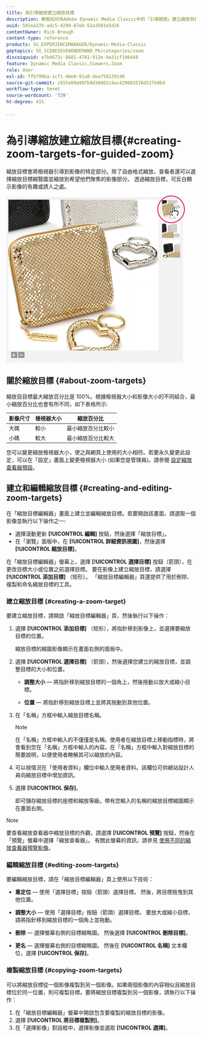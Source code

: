 ```yaml
---
title: 為引導縮放建立縮放目標
description: 瞭解如何為Adobe Dynamic Media Classic中的「引導縮放」建立縮放目標。
uuid: 501ea37b-adc5-4290-87eb-52a3501e5d26
contentOwner: Rick Brough
content-type: reference
products: SG_EXPERIENCEMANAGER/Dynamic-Media-Classic
geptopics: SG_SCENESEVENONDEMAND_PK/categories/zoom
discoiquuid: e7b4673c-8681-4741-912e-9a31cf106449
feature: Dynamic Media Classic,Viewers,Zoom
role: User
exl-id: ffb799ba-1cf1-48e0-91a8-dea758139140
source-git-commit: cb55e09a997b9d36002c4ac429603576d52fb8bd
workflow-type: tm+mt
source-wordcount: '729'
ht-degree: 41%

---
```


# 為引導縮放建立縮放目標{#creating-zoom-targets-for-guided-zoom}

縮放目標會將檢視器引導到影像的特定部分。除了自由格式縮放，查看者還可以選擇縮放目標縮覽圖並縮放到希望他們聚焦的影像部分。 透過縮放目標，可反白顯示影像的有趣或誘人之處。

![為引導縮放建立縮放目標](/help/assets/zo_guided_zoom.png)

## 關於縮放目標 {#about-zoom-targets}

縮放目目標最大縮放百分比是 100%。根據檢視器大小和影像大小的不同組合，最小縮放百分比也會有所不同，如下表格所示:

| 影像尺寸 | 檢視器大小 | 縮放百分比 |
| --- | --- | --- |
| 大碼 | 較小 | 最小縮放百分比較小 |
| 小碼 | 較大 | 最小縮放百分比較大 |

您可以變更縮放檢視器大小，使之與網頁上使用的大小相符。若要永久變更此設定，可以在「設定」畫面上變更檢視器大小 (如果您是管理員)。請參閱 [設定縮放查看器預設](setting-zoom-viewer-presets.md#setting_up_zoom_viewer_presets)。

## 建立和編輯縮放目標 {#creating-and-editing-zoom-targets}

在「縮放目標編輯器」畫面上建立並編輯縮放目標。若要開啟該畫面，請選取一個影像並執行以下操作之一:

* 選擇滾動更新 **[!UICONTROL 編輯]** 按鈕，然後選擇「縮放目標」。
* 在「瀏覽」面板中，在 **[!UICONTROL 詳細資訊視圖]**，然後選擇 **[!UICONTROL 縮放目標]**。

在「縮放目標編輯器」螢幕上，選擇 **[!UICONTROL 選擇目標]** 按鈕（箭頭），在更改目標大小或位置之前選擇目標。 要在影像上建立縮放目標，請選擇 **[!UICONTROL 添加目標]** （矩形）。 「縮放目標編輯器」頁還提供了用於刪除、複製和命名縮放目標的工具。

### 建立縮放目標 {#creating-a-zoom-target}

要建立縮放目標，請開啟「縮放目標編輯器」頁，然後執行以下操作：

1. 選擇 **[!UICONTROL 添加目標]** （矩形），將指針移到影像上，並選擇要縮放目標的位置。

   縮放目標的縮圖影像顯示在畫面右側的面板中。

1. 選擇 **[!UICONTROL 選擇目標]** （箭頭），然後選擇您建立的縮放目標，並調整目標的大小和位置。

   * **調整大小**  — 將指針移到縮放目標的一個角上，然後拖動以放大或縮小目標。

   * **位置**  — 將指針移到縮放目標上並將其拖動到其他位置。

1. 在「名稱」方框中輸入縮放目標名稱。

   >[!NOTE]
   >
   >在「名稱」方框中輸入的不僅僅是名稱。使用者在縮放目標上移動指標時，將會看到您在「名稱」方框中輸入的內容。在「名稱」方框中輸入對縮放目標的簡要說明，以便使用者瞭解其可以縮放的內容。

1. 可以視情況在「使用者資料」欄位中輸入使用者資料。該欄位可供網站設計人員向縮放目標中增加資訊。
1. 選擇 **[!UICONTROL 保存]**。

   即可儲存縮放目標的座標和縮放等級。帶有您輸入的名稱的縮放目標縮圖顯示在畫面右側。

>[!NOTE]
>
>要查看縮放查看器中縮放目標的外觀，請選擇 **[!UICONTROL 預覽]** 按鈕，然後在「預覽」螢幕中選擇「縮放查看器」。 有關此螢幕的資訊，請參見 [使用不同的縮放查看器預覽影像](previewing-image-assets-different-zoom.md#previewing_image_assets_with_different_zoom_viewers)。

### 編輯縮放目標 {#editing-zoom-targets}

要編輯縮放目標，請在「縮放目標編輯器」頁上使用以下技術：

* **重定位**  — 使用「選擇目標」按鈕（箭頭）選擇目標。 然後，將目標拖曳到其他位置。

* **調整大小**  — 使用「選擇目標」按鈕（箭頭）選擇目標。 要放大或縮小目標，請將指針移到縮放目標的一個角上並拖動。

* **刪除**  — 選擇螢幕右側的目標縮略圖。 然後選擇 **[!UICONTROL 刪除目標]**。

* **更名**  — 選擇螢幕右側的目標縮略圖。 然後在 **[!UICONTROL 名稱]** 文本欄位，選擇 **[!UICONTROL 保存]**。

### 複製縮放目標 {#copying-zoom-targets}

可以將縮放目標從一個影像複製到另一個影像。如果兩個影像的內容相似且縮放目標位於同一位置，則可複製目標。要將縮放目標複製到另一個影像，請執行以下操作：

1. 在「縮放目標編輯器」螢幕中開啟包含要複製的縮放目標的影像。
1. 選擇 **[!UICONTROL 將目標複製到]**。
1. 在「選擇影像」對話框中，選擇影像並選取 **[!UICONTROL 選擇]**。
